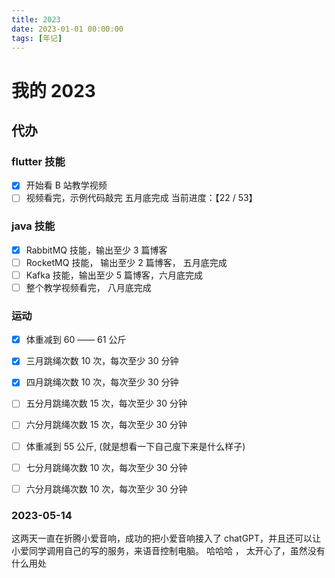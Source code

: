 ```yaml
---
title: 2023
date: 2023-01-01 00:00:00
tags: [年记]
---
```


# 我的 2023

## 代办

### flutter 技能 
- [x] 开始看 B 站教学视频
- [ ] 视频看完，示例代码敲完 五月底完成 当前进度：【22 / 53】

### java 技能
- [x] RabbitMQ 技能，输出至少 3 篇博客
- [ ] RocketMQ 技能， 输出至少 2 篇博客， 五月底完成
- [ ] Kafka 技能，输出至少 5 篇博客，六月底完成
- [ ] 整个教学视频看完， 八月底完成

### 运动
- [x] 体重减到 60 —— 61 公斤
- [x] 三月跳绳次数 10 次，每次至少 30 分钟 
- [x] 四月跳绳次数 10 次，每次至少 30 分钟 
- [ ] 五分月跳绳次数 15 次，每次至少 30 分钟 
- [ ] 六分月跳绳次数 15 次，每次至少 30 分钟 
- [ ] 体重减到 55 公斤, (就是想看一下自己廋下来是什么样子)
- [ ] 七分月跳绳次数 10 次，每次至少 30 分钟 
- [ ] 六分月跳绳次数 10 次，每次至少 30 分钟 



### 2023-05-14

这两天一直在折腾小爱音响，成功的把小爱音响接入了 chatGPT，并且还可以让小爱同学调用自己的写的服务，来语音控制电脑。
哈哈哈 ， 太开心了，虽然没有什么用处